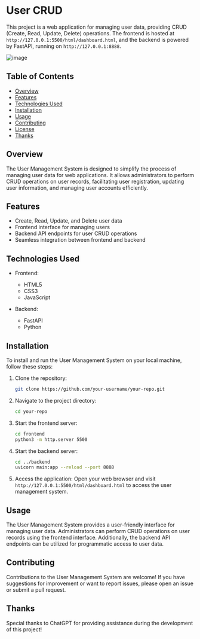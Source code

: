 # User CRUD

This project is a web application for managing user data, providing CRUD (Create, Read, Update, Delete) operations. The frontend is hosted at `http://127.0.0.1:5500/html/dashboard.html`, and the backend is powered by FastAPI, running on `http://127.0.0.1:8888`.

![image](https://github.com/Hamza-Ghaffar/CURD_FASTAPI/assets/73717242/7503cb68-9734-4236-bd1a-7b2f5eb5c7ac)





## Table of Contents

- [Overview](#overview)
- [Features](#features)
- [Technologies Used](#technologies-used)
- [Installation](#installation)
- [Usage](#usage)
- [Contributing](#contributing)
- [License](#license)
- [Thanks](#thanks)

## Overview

The User Management System is designed to simplify the process of managing user data for web applications. It allows administrators to perform CRUD operations on user records, facilitating user registration, updating user information, and managing user accounts efficiently.

## Features

- Create, Read, Update, and Delete user data
- Frontend interface for managing users
- Backend API endpoints for user CRUD operations
- Seamless integration between frontend and backend

## Technologies Used

- Frontend:
  - HTML5
  - CSS3
  - JavaScript

- Backend:
  - FastAPI
  - Python

## Installation

To install and run the User Management System on your local machine, follow these steps:

1. Clone the repository:
    ```bash
    git clone https://github.com/your-username/your-repo.git
    ```
   
2. Navigate to the project directory:
    ```bash
    cd your-repo
    ```

3. Start the frontend server:
    ```bash
    cd frontend
    python3 -m http.server 5500
    ```

4. Start the backend server:
    ```bash
    cd ../backend
    uvicorn main:app --reload --port 8888
    ```

5. Access the application:
   Open your web browser and visit `http://127.0.0.1:5500/html/dashboard.html` to access the user management system.

## Usage

The User Management System provides a user-friendly interface for managing user data. Administrators can perform CRUD operations on user records using the frontend interface. Additionally, the backend API endpoints can be utilized for programmatic access to user data.

## Contributing

Contributions to the User Management System are welcome! If you have suggestions for improvement or want to report issues, please open an issue or submit a pull request.


## Thanks

Special thanks to ChatGPT for providing assistance during the development of this project!
